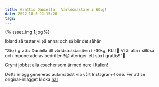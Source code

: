 ```yaml
---
title: Grattis Daniella - Världsmästare i 60kg!
date: 2022-10-8 13:15:20
tags:
---
```

<div class="postId" style="display: none;">ID: 18187321900211989</div>

<div class="postImageContainer">
{% asset_img 1.jpg %}
</div>




Ibland så testar vi på annat och så blir det såhär. 

"Stort grattis Daniella till världsmästartiteln i -60kg, KL!!!🙏
Vi är alla mållösa och imponerade av bedriften!!😍
Återigen ett stort grattis!!"🙏

Grymt jobbat alla coacher som är med nere i Italien!



<div class="automaticGeneratedPostDescription">
Detta inlägg genereras automatiskt via vårt Instagram-flöde. För att se original-inlägget klicka <a target="_blank" href="https://www.instagram.com/p/Cjc2DdNjFLr/">här</a>
</div>
<br>
